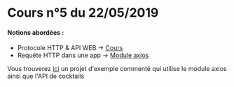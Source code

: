 # Cours n°5 du 22/05/2019

#### Notions abordées :
- Protocole HTTP & API WEB -> [Cours](https://docs.google.com/presentation/d/1NjcUMciMqBBvJlKFQ_SmwS935R-cqKzLvv1tNr4sZ74/edit?usp=sharing)
- Requête HTTP dans une app -> [Module axios](https://github.com/axios/axios)

Vous trouverez [ici](./exemple) un projet d'exemple commenté qui utilise le module axios ainsi que l'API de cocktails